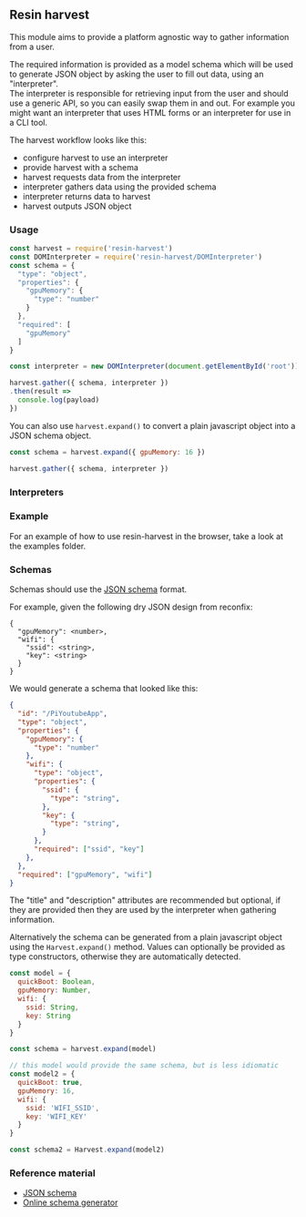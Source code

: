## Resin harvest

This module aims to provide a platform agnostic way to gather
information from a user.  

The required information is provided as a model schema which will be
used to generate JSON object by asking the user to fill out data,
using an "interpreter".  
The interpreter is responsible for retrieving input from the user and
should use a generic API, so you can easily swap them in and out.
For example you might want an interpreter that uses HTML forms or an
interpreter for use in a CLI tool.

The harvest workflow looks like this:

* configure harvest to use an interpreter
* provide harvest with a schema
* harvest requests data from the interpreter 
* interpreter gathers data using the provided schema
* interpreter returns data to harvest
* harvest outputs JSON object

### Usage

``` js
const harvest = require('resin-harvest')
const DOMInterpreter = require('resin-harvest/DOMInterpreter')
const schema = {
  "type": "object",
  "properties": {
    "gpuMemory": {
      "type": "number"
    }
  },
  "required": [
    "gpuMemory"
  ]
}

const interpreter = new DOMInterpreter(document.getElementById('root'))

harvest.gather({ schema, interpreter })
.then(result =>
  console.log(payload)
})
```

You can also use `harvest.expand()` to convert a plain javascript object into
a JSON schema object.

``` js
const schema = harvest.expand({ gpuMemory: 16 })

harvest.gather({ schema, interpreter })
```

### Interpreters


### Example

For an example of how to use resin-harvest in the browser, take a look
at the examples folder.

### Schemas

Schemas should use the [JSON schema][jsonschema] format. 

For example, given the following dry JSON design from reconfix:

```
{
  "gpuMemory": <number>,
  "wifi": {
    "ssid": <string>,
    "key": <string>
  }
}
```

We would generate a schema that looked like this:

``` json
{
  "id": "/PiYoutubeApp",
  "type": "object",
  "properties": {
    "gpuMemory": {
      "type": "number"
    },
    "wifi": {
      "type": "object",
      "properties": {
        "ssid": {
          "type": "string",
        },
        "key": {
          "type": "string",
        }
      },
      "required": ["ssid", "key"]
    },
  },
  "required": ["gpuMemory", "wifi"]
}
```

The "title" and "description" attributes are recommended but optional,
if they are provided then they are used by the interpreter when
gathering information.

Alternatively the schema can be generated from a plain javascript object using
the `Harvest.expand()` method. Values can optionally be provided as type
constructors, otherwise they are automatically detected.

``` js
const model = {
  quickBoot: Boolean,
  gpuMemory: Number,
  wifi: {
    ssid: String,
    key: String
  }
}

const schema = harvest.expand(model)

// this model would provide the same schema, but is less idiomatic
const model2 = {
  quickBoot: true,
  gpuMemory: 16,
  wifi: {
    ssid: 'WIFI_SSID',
    key: 'WIFI_KEY'
  }
}

const schema2 = Harvest.expand(model2)
```

### Reference material

* [JSON schema][jsonschema]
* [Online schema generator](http://jsonschema.net/)


[jsonschema]: http://json-schema.org/
